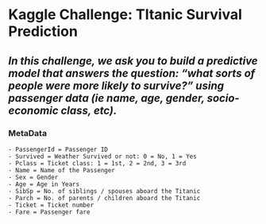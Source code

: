 # Kaggle Challenge: TItanic Survival Prediction

## **_In this challenge, we ask you to build a predictive model that answers the question: “what sorts of people were more likely to survive?” using passenger data (ie name, age, gender, socio-economic class, etc)._**

### MetaData

    - PassengerId = Passenger ID
    - Survived = Weather Survived or not: 0 = No, 1 = Yes
    - Pclass = Ticket class: 1 = 1st, 2 = 2nd, 3 = 3rd
    - Name = Name of the Passenger
    - Sex = Gender
    - Age = Age in Years
    - SibSp = No. of siblings / spouses aboard the Titanic
    - Parch = No. of parents / children aboard the Titanic
    - Ticket = Ticket number
    - Fare = Passenger fare
